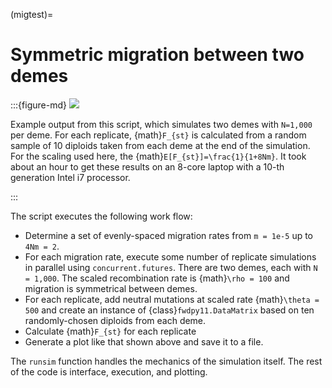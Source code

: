 (migtest)=

# Symmetric migration between two demes

:::{figure-md}
<img src="../images/migtest.png">

Example output from this script, which simulates two demes
with `N=1,000` per deme.  For each replicate, {math}`F_{st}`
is calculated from a random sample of 10 diploids taken
from each deme at the end of the simulation. For the scaling
used here, the {math}`E[F_{st}]=\frac{1}{1+8Nm}`.  It took
about an hour to get these results on an 8-core laptop
with a 10-th generation Intel i7 processor.

:::

The script executes the following work flow:

* Determine a set of evenly-spaced migration rates from
  `m = 1e-5` up to `4Nm = 2`.
* For each migration rate, execute some number of replicate
  simulations in parallel using `concurrent.futures`.
  There are two demes, each with `N = 1,000`.
  The scaled recombination rate is {math}`\rho = 100` and migration
  is symmetrical between demes.
* For each replicate, add neutral mutations at scaled
  rate {math}`\theta = 500` and create an instance
  of {class}`fwdpy11.DataMatrix` based on ten
  randomly-chosen diploids from each deme.
* Calculate {math}`F_{st}` for each replicate
* Generate a plot like that shown above and save it to a file.

The `runsim` function handles the mechanics of the simulation itself.
The rest of the code is interface, execution, and plotting.

```{literalinclude} ../../examples/discrete_demography/migtest.py

```


